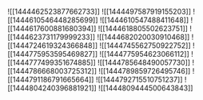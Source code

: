 ![[1444462523877662733]]
![[1444497587919155203]]
![[1444610546448285699]]
![[1444610547488411648]]
![[1444617600881680394]]
![[1444618805502623751]]
![[1444623731179999233]]
![[1444682020030910468]]
![[1444724619324366848]]
![[1444745562750922752]]
![[1444775953595469827]]
![[1444775954623066112]]
![[1444777499351674885]]
![[1444785648490057730]]
![[1444786668003725312]]
![[1444789859726495746]]
![[1444791186791665664]]
![[1444792715510751237]]
![[1444804240396881921]]
![[1444809444500643843]]
